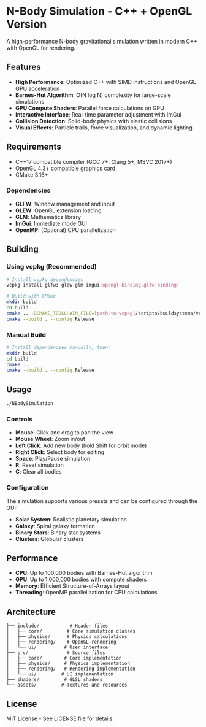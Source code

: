 # N-Body Simulation - C++ + OpenGL Version

A high-performance N-body gravitational simulation written in modern C++ with OpenGL for rendering.

## Features

- **High Performance**: Optimized C++ with SIMD instructions and OpenGL GPU acceleration
- **Barnes-Hut Algorithm**: O(N log N) complexity for large-scale simulations
- **GPU Compute Shaders**: Parallel force calculations on GPU
- **Interactive Interface**: Real-time parameter adjustment with ImGui
- **Collision Detection**: Solid-body physics with elastic collisions
- **Visual Effects**: Particle trails, force visualization, and dynamic lighting

## Requirements

- C++17 compatible compiler (GCC 7+, Clang 5+, MSVC 2017+)
- OpenGL 4.3+ compatible graphics card
- CMake 3.16+

### Dependencies

- **GLFW**: Window management and input
- **GLEW**: OpenGL extension loading
- **GLM**: Mathematics library
- **ImGui**: Immediate mode GUI
- **OpenMP**: (Optional) CPU parallelization

## Building

### Using vcpkg (Recommended)

```bash
# Install vcpkg dependencies
vcpkg install glfw3 glew glm imgui[opengl-binding,glfw-binding]

# Build with CMake
mkdir build
cd build
cmake .. -DCMAKE_TOOLCHAIN_FILE=[path-to-vcpkg]/scripts/buildsystems/vcpkg.cmake
cmake --build . --config Release
```

### Manual Build

```bash
# Install dependencies manually, then:
mkdir build
cd build
cmake ..
cmake --build . --config Release
```

## Usage

```bash
./NBodySimulation
```

### Controls

- **Mouse**: Click and drag to pan the view
- **Mouse Wheel**: Zoom in/out
- **Left Click**: Add new body (hold Shift for orbit mode)
- **Right Click**: Select body for editing
- **Space**: Play/Pause simulation
- **R**: Reset simulation
- **C**: Clear all bodies

### Configuration

The simulation supports various presets and can be configured through the GUI:

- **Solar System**: Realistic planetary simulation
- **Galaxy**: Spiral galaxy formation
- **Binary Stars**: Binary star systems
- **Clusters**: Globular clusters

## Performance

- **CPU**: Up to 100,000 bodies with Barnes-Hut algorithm
- **GPU**: Up to 1,000,000 bodies with compute shaders
- **Memory**: Efficient Structure-of-Arrays layout
- **Threading**: OpenMP parallelization for CPU calculations

## Architecture

```
├── include/           # Header files
│   ├── core/         # Core simulation classes
│   ├── physics/      # Physics calculations
│   ├── rendering/    # OpenGL rendering
│   └── ui/          # User interface
├── src/              # Source files
│   ├── core/        # Core implementation
│   ├── physics/     # Physics implementation
│   ├── rendering/   # Rendering implementation
│   └── ui/         # UI implementation
├── shaders/         # GLSL shaders
└── assets/         # Textures and resources
```

## License

MIT License - See LICENSE file for details.
